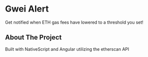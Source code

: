 # Gwei Alert

Get notified when ETH gas fees have lowered to a threshold you set!


## About The Project

Built with NativeScript and Angular utilizing the etherscan API
